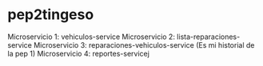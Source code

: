 # pep2tingeso


Microservicio 1: vehiculos-service
Microservicio 2: lista-reparaciones-service
Microservicio 3: reparaciones-vehiculos-service (Es mi historial de la pep 1)
Microservicio 4: reportes-servicej